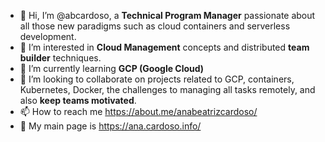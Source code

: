 - 👋 Hi, I’m @abcardoso, a **Technical Program Manager** passionate about all those new paradigms such as cloud containers and serverless development.
- 👀 I’m interested in **Cloud Management** concepts and distributed **team builder** techniques. 
- 🌱 I’m currently learning **GCP (Google Cloud)**
- 💞️ I’m looking to collaborate on projects related to GCP, containers, Kubernetes, Docker, the challenges to managing all tasks remotely, and also **keep teams motivated**.
- 📫 How to reach me https://about.me/anabeatrizcardoso/
- 🥇 My main page is https://ana.cardoso.info/

<!---
abcardoso/abcardoso is a ✨ special ✨ repository because its `README.md` (this file) appears on your GitHub profile.
You can click the Preview link to take a look at your changes.
--->
